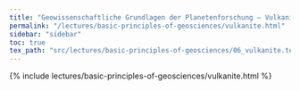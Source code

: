 ```yaml
---
title: "Geowissenschaftliche Grundlagen der Planetenforschung – Vulkanite"
permalink: "/lectures/basic-principles-of-geosciences/vulkanite.html"
sidebar: "sidebar"
toc: true
tex_path: "src/lectures/basic-principles-of-geosciences/06_vulkanite.tex"
---
```


{% include lectures/basic-principles-of-geosciences/vulkanite.html %}